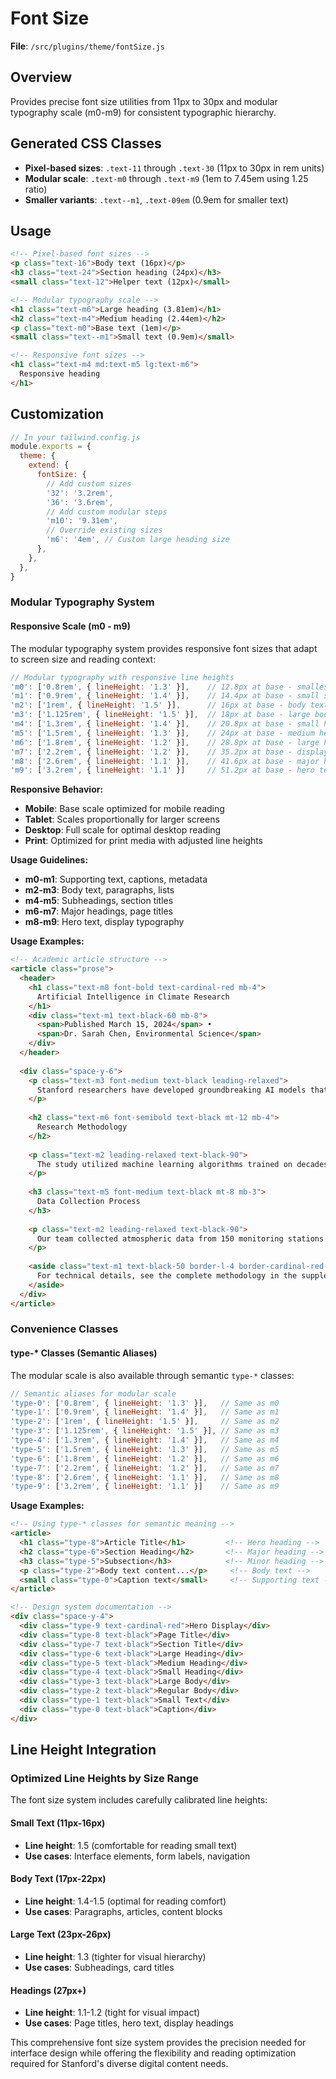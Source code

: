 # Font Size

**File**: `/src/plugins/theme/fontSize.js`

## Overview
Provides precise font size utilities from 11px to 30px and modular typography scale (m0-m9) for consistent typographic hierarchy.

## Generated CSS Classes

- **Pixel-based sizes**: `.text-11` through `.text-30` (11px to 30px in rem units)
- **Modular scale**: `.text-m0` through `.text-m9` (1em to 7.45em using 1.25 ratio)
- **Smaller variants**: `.text--m1`, `.text-09em` (0.9em for smaller text)

## Usage

```html
<!-- Pixel-based font sizes -->
<p class="text-16">Body text (16px)</p>
<h3 class="text-24">Section heading (24px)</h3>
<small class="text-12">Helper text (12px)</small>

<!-- Modular typography scale -->
<h1 class="text-m6">Large heading (3.81em)</h1>
<h2 class="text-m4">Medium heading (2.44em)</h2>
<p class="text-m0">Base text (1em)</p>
<small class="text--m1">Small text (0.9em)</small>

<!-- Responsive font sizes -->
<h1 class="text-m4 md:text-m5 lg:text-m6">
  Responsive heading
</h1>
```

## Customization

```javascript
// In your tailwind.config.js
module.exports = {
  theme: {
    extend: {
      fontSize: {
        // Add custom sizes
        '32': '3.2rem',
        '36': '3.6rem',
        // Add custom modular steps
        'm10': '9.31em',
        // Override existing sizes
        'm6': '4em', // Custom large heading size
      },
    },
  },
}
```

### Modular Typography System

#### Responsive Scale (m0 - m9)
The modular typography system provides responsive font sizes that adapt to screen size and reading context:

```javascript
// Modular typography with responsive line heights
'm0': ['0.8rem', { lineHeight: '1.3' }],    // 12.8px at base - smallest modular size
'm1': ['0.9rem', { lineHeight: '1.4' }],    // 14.4px at base - small supporting text
'm2': ['1rem', { lineHeight: '1.5' }],      // 16px at base - body text
'm3': ['1.125rem', { lineHeight: '1.5' }],  // 18px at base - large body text
'm4': ['1.3rem', { lineHeight: '1.4' }],    // 20.8px at base - small headings
'm5': ['1.5rem', { lineHeight: '1.3' }],    // 24px at base - medium headings
'm6': ['1.8rem', { lineHeight: '1.2' }],    // 28.8px at base - large headings
'm7': ['2.2rem', { lineHeight: '1.2' }],    // 35.2px at base - display headings
'm8': ['2.6rem', { lineHeight: '1.1' }],    // 41.6px at base - major headings
'm9': ['3.2rem', { lineHeight: '1.1' }]     // 51.2px at base - hero text
```

**Responsive Behavior:**
- **Mobile**: Base scale optimized for mobile reading
- **Tablet**: Scales proportionally for larger screens
- **Desktop**: Full scale for optimal desktop reading
- **Print**: Optimized for print media with adjusted line heights

**Usage Guidelines:**
- **m0-m1**: Supporting text, captions, metadata
- **m2-m3**: Body text, paragraphs, lists
- **m4-m5**: Subheadings, section titles
- **m6-m7**: Major headings, page titles
- **m8-m9**: Hero text, display typography

**Usage Examples:**
```html
<!-- Academic article structure -->
<article class="prose">
  <header>
    <h1 class="text-m8 font-bold text-cardinal-red mb-4">
      Artificial Intelligence in Climate Research
    </h1>
    <div class="text-m1 text-black-60 mb-8">
      <span>Published March 15, 2024</span> • 
      <span>Dr. Sarah Chen, Environmental Science</span>
    </div>
  </header>
  
  <div class="space-y-6">
    <p class="text-m3 font-medium text-black leading-relaxed">
      Stanford researchers have developed groundbreaking AI models that can predict climate patterns with unprecedented accuracy.
    </p>
    
    <h2 class="text-m6 font-semibold text-black mt-12 mb-4">
      Research Methodology
    </h2>
    
    <p class="text-m2 leading-relaxed text-black-90">
      The study utilized machine learning algorithms trained on decades of climate data from multiple sources...
    </p>
    
    <h3 class="text-m5 font-medium text-black mt-8 mb-3">
      Data Collection Process
    </h3>
    
    <p class="text-m2 leading-relaxed text-black-90">
      Our team collected atmospheric data from 150 monitoring stations worldwide...
    </p>
    
    <aside class="text-m1 text-black-50 border-l-4 border-cardinal-red-light pl-4">
      For technical details, see the complete methodology in the supplementary materials.
    </aside>
  </div>
</article>
```

### Convenience Classes

#### type-* Classes (Semantic Aliases)
The modular scale is also available through semantic `type-*` classes:

```javascript
// Semantic aliases for modular scale
'type-0': ['0.8rem', { lineHeight: '1.3' }],   // Same as m0
'type-1': ['0.9rem', { lineHeight: '1.4' }],   // Same as m1
'type-2': ['1rem', { lineHeight: '1.5' }],     // Same as m2
'type-3': ['1.125rem', { lineHeight: '1.5' }], // Same as m3
'type-4': ['1.3rem', { lineHeight: '1.4' }],   // Same as m4
'type-5': ['1.5rem', { lineHeight: '1.3' }],   // Same as m5
'type-6': ['1.8rem', { lineHeight: '1.2' }],   // Same as m6
'type-7': ['2.2rem', { lineHeight: '1.2' }],   // Same as m7
'type-8': ['2.6rem', { lineHeight: '1.1' }],   // Same as m8
'type-9': ['3.2rem', { lineHeight: '1.1' }]    // Same as m9
```

**Usage Examples:**
```html
<!-- Using type-* classes for semantic meaning -->
<article>
  <h1 class="type-8">Article Title</h1>         <!-- Hero heading -->
  <h2 class="type-6">Section Heading</h2>       <!-- Major heading -->
  <h3 class="type-5">Subsection</h3>            <!-- Minor heading -->
  <p class="type-2">Body text content...</p>     <!-- Body text -->
  <small class="type-0">Caption text</small>     <!-- Supporting text -->
</article>

<!-- Design system documentation -->
<div class="space-y-4">
  <div class="type-9 text-cardinal-red">Hero Display</div>
  <div class="type-8 text-black">Page Title</div>
  <div class="type-7 text-black">Section Title</div>
  <div class="type-6 text-black">Large Heading</div>
  <div class="type-5 text-black">Medium Heading</div>
  <div class="type-4 text-black">Small Heading</div>
  <div class="type-3 text-black">Large Body</div>
  <div class="type-2 text-black">Regular Body</div>
  <div class="type-1 text-black">Small Text</div>
  <div class="type-0 text-black">Caption</div>
</div>
```

## Line Height Integration

### Optimized Line Heights by Size Range

The font size system includes carefully calibrated line heights:

#### Small Text (11px-16px)
- **Line height**: 1.5 (comfortable for reading small text)
- **Use cases**: Interface elements, form labels, navigation

#### Body Text (17px-22px)
- **Line height**: 1.4-1.5 (optimal for reading comfort)
- **Use cases**: Paragraphs, articles, content blocks

#### Large Text (23px-26px)
- **Line height**: 1.3 (tighter for visual hierarchy)
- **Use cases**: Subheadings, card titles

#### Headings (27px+)
- **Line height**: 1.1-1.2 (tight for visual impact)
- **Use cases**: Page titles, hero text, display headings

This comprehensive font size system provides the precision needed for interface design while offering the flexibility and reading optimization required for Stanford's diverse digital content needs.
